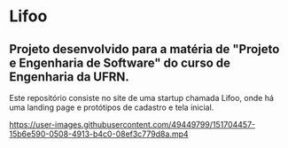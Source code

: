 # Lifoo
## Projeto desenvolvido para a matéria de "Projeto e Engenharia de Software" do curso de Engenharia da UFRN.

Este repositório consiste no site de uma startup chamada Lifoo, onde há uma landing page e protótipos de cadastro e tela inicial. 



https://user-images.githubusercontent.com/49449799/151704457-15b6e590-0508-4913-b4c0-08ef3c779d8a.mp4
